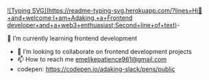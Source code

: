 [![Typing SVG](https://readme-typing-svg.herokuapp.com/?lines=Hi👋+and+welcome;I+am+Adaking,+a+Frontend developer+and+a+web3+enthuasiast;Second+line+of+text)](https://git.io/typing-svg)-


🌱 I’m currently learning frontend development 
- 💞️ I’m looking to collaborate on frontend development projects
- 📫 How to reach me emelikepatience961@gmail.com
- codepen: https://codepen.io/adaking-slack/pens/public
<!---
Adaking-slack/Adaking-slack is a ✨ special ✨ repository because its `README.md` (this file) appears on your GitHub profile.
You can click the Preview link to take a look at your changes.
--->
